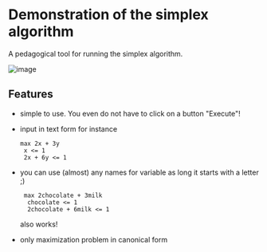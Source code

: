 # Demonstration of the simplex algorithm

A pedagogical tool for running the simplex algorithm.

![image](https://github.com/playwithalgos/simplex/assets/43071857/1ebaaf34-3a9b-42a2-9777-6118fcdfb7c4)


## Features

- simple to use. You even do not have to click on a button "Execute"!
- input in text form for instance
   ````
   max 2x + 3y
    x <= 1
    2x + 6y <= 1
   ````

- you can use (almost) any names for variable as long it starts with a letter ;)

  ````
   max 2chocolate + 3milk
    chocolate <= 1
    2chocolate + 6milk <= 1
   ````

  also works!

- only maximization problem in canonical form

